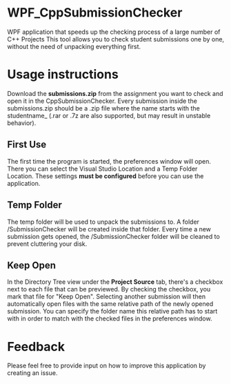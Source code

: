 # WPF_CppSubmissionChecker
WPF application that speeds up the checking process of a large number of C++ Projects
This tool allows you to check student submissions one by one, without the need of unpacking everything first.

<h1>Usage instructions</h1>
Download the <b>submissions.zip</b> from the assignment you want to check and open it in the CppSubmissionChecker.
Every submission inside the submissions.zip should be a .zip file where the name starts with the studentname_ 
(.rar or .7z are also supported, but may result in unstable behavior).

<h2>First Use</h2>
The first time the program is started, the preferences window will open.
There you can select the Visual Studio Location and a Temp Folder Location.
These settings <b>must be configured</b> before you can use the application.

<h2>Temp Folder</h2>
The temp folder will be used to unpack the submissions to.
A folder /SubmissionChecker will be created inside that folder.
Every time a new submission gets opened, the /SubmissionChecker folder will be cleaned to prevent cluttering your disk.

<h2>Keep Open</h2>
In the Directory Tree view under the <b>Project Source</b> tab, there's a checkbox next to each file that can be previewed.
By checking the checkbox, you mark that file for "Keep Open".
Selecting another submission will then automatically open files with the same relative path of the newly opened submission.
You can specify the folder name this relative path has to start with in order to match with the checked files in the preferences window.

<h1>Feedback</h1>
Please feel free to provide input on how to improve this application by creating an issue.


